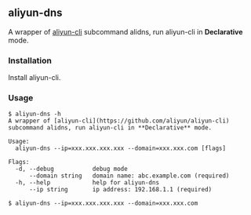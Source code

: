 ## aliyun-dns

A wrapper of [aliyun-cli](https://github.com/aliyun/aliyun-cli) subcommand alidns, run aliyun-cli in **Declarative** mode.



### Installation

Install aliyun-cli.



### Usage



```
$ aliyun-dns -h
A wrapper of [aliyun-cli](https://github.com/aliyun/aliyun-cli) subcommand alidns, run aliyun-cli in **Declarative** mode.

Usage:
  aliyun-dns --ip=xxx.xxx.xxx.xxx --domain=xxx.xxx.com [flags]

Flags:
  -d, --debug           debug mode
      --domain string   domain name: abc.example.com (required)
  -h, --help            help for aliyun-dns
      --ip string       ip address: 192.168.1.1 (required)

```



```
$ aliyun-dns --ip=xxx.xxx.xxx.xxx --domain=xxx.xxx.com
```

